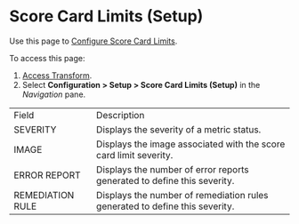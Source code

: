 # Score Card Limits (Setup)

<div class="use">

Use this page to [Configure Score Card
Limits](../Config/Configure_Score_Card_Limits.htm).

</div>

To access this page:

1.  [Access Transform](../Config/Access_Transform.htm).
2.  Select **Configuration \> Setup \> Score Card Limits (Setup)** in
    the
*Navigation* pane.

|                  |                                                                             |
| ---------------- | --------------------------------------------------------------------------- |
| Field            | Description                                                                 |
| SEVERITY         | Displays the severity of a metric status.                                   |
| IMAGE            | Displays the image associated with the score card limit severity.           |
| ERROR REPORT     | Displays the number of error reports generated to define this severity.     |
| REMEDIATION RULE | Displays the number of remediation rules generated to define this severity. |
